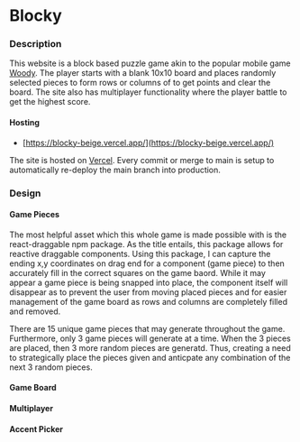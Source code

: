 # Blocky

### Description

This website is a block based puzzle game akin to the popular mobile game [Woody](https://play.google.com/store/apps/details?id=game.puzzle.woodypuzzle&hl=en_US&gl=US). The player starts with a blank 10x10 board and places randomly selected pieces to form rows or columns of to get points and clear the board. The site also has multiplayer functionality where the player battle to get the highest score.

#### Hosting

- [https://blocky-beige.vercel.app/](https://blocky-beige.vercel.app/)

The site is hosted on [Vercel](https://vercel.com/). Every commit or merge to main is setup to automatically re-deploy the main branch into production.

### Design

#### Game Pieces

The most helpful asset which this whole game is made possible with is the react-draggable npm package. As the title entails, this package allows for reactive draggable components. Using this package, I can capture the ending x,y coordinates on drag end for a component (game piece) to then accurately fill in the correct squares on the game baord. While it may appear a game piece is being snapped into place, the component itself will disappear as to prevent the user from moving placed pieces and for easier management of the game board as rows and columns are completely filled and removed.

There are 15 unique game pieces that may generate throughout the game. Furthermore, only 3 game pieces will generate at a time. When the 3 pieces are placed, then 3 more random pieces are generatd. Thus, creating a need to strategically place the pieces given and anticpate any combination of the next 3 random pieces.

#### Game Board

#### Multiplayer

#### Accent Picker

